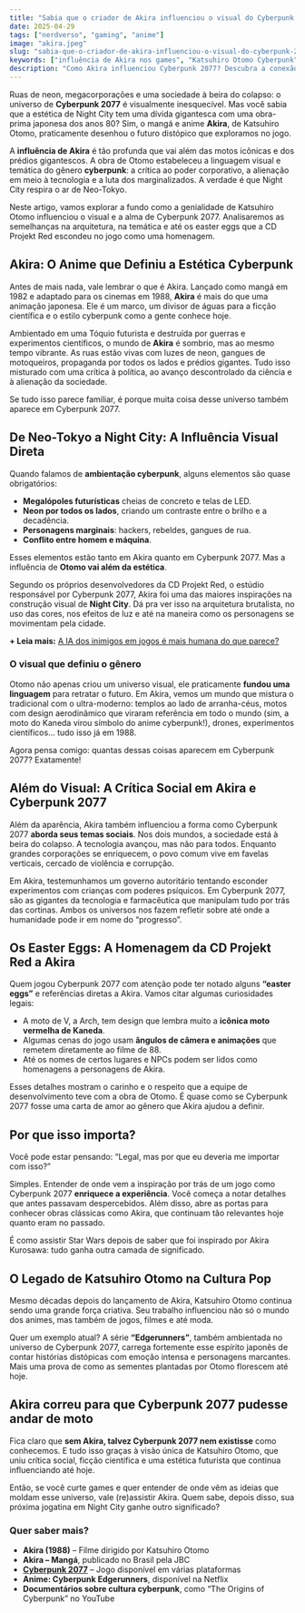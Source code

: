 ```yaml
---
title: "Sabia que o criador de Akira influenciou o visual do Cyberpunk 2077?"
date: 2025-04-29
tags: ["nerdverso", "gaming", "anime"]
image: "akira.jpeg"
slug: "sabia-que-o-criador-de-akira-influenciou-o-visual-do-cyberpunk-2077"
keywords: ["influência de Akira nos games", "Katsuhiro Otomo Cyberpunk"]
description: "Como Akira influenciou Cyberpunk 2077? Descubra a conexão visual e temática entre a obra de Otomo e o game!"
---
```


Ruas de neon, megacorporações e uma sociedade à beira do colapso: o universo de **Cyberpunk 2077** é visualmente inesquecível. Mas você sabia que a estética de Night City tem uma dívida gigantesca com uma obra-prima japonesa dos anos 80? Sim, o mangá e anime **Akira**, de Katsuhiro Otomo, praticamente desenhou o futuro distópico que exploramos no jogo.

A **influência de Akira** é tão profunda que vai além das motos icônicas e dos prédios gigantescos. A obra de Otomo estabeleceu a linguagem visual e temática do gênero **cyberpunk**: a crítica ao poder corporativo, a alienação em meio à tecnologia e a luta dos marginalizados. A verdade é que Night City respira o ar de Neo-Tokyo.

Neste artigo, vamos explorar a fundo como a genialidade de Katsuhiro Otomo influenciou o visual e a alma de Cyberpunk 2077. Analisaremos as semelhanças na arquitetura, na temática e até os easter eggs que a CD Projekt Red escondeu no jogo como uma homenagem.

## Akira: O Anime que Definiu a Estética Cyberpunk

Antes de mais nada, vale lembrar o que é Akira. Lançado como mangá em 1982 e adaptado para os cinemas em 1988, **Akira** é mais do que uma animação japonesa. Ele é um marco, um divisor de águas para a ficção científica e o estilo cyberpunk como a gente conhece hoje.

Ambientado em uma Tóquio futurista e destruída por guerras e experimentos científicos, o mundo de **Akira** é sombrio, mas ao mesmo tempo vibrante. As ruas estão vivas com luzes de neon, gangues de motoqueiros, propaganda por todos os lados e prédios gigantes. Tudo isso misturado com uma crítica à política, ao avanço descontrolado da ciência e à alienação da sociedade.

Se tudo isso parece familiar, é porque muita coisa desse universo também aparece em Cyberpunk 2077.

## De Neo-Tokyo a Night City: A Influência Visual Direta

Quando falamos de **ambientação cyberpunk**, alguns elementos são quase obrigatórios:

*   **Megalópoles futurísticas** cheias de concreto e telas de LED.
*   **Neon por todos os lados**, criando um contraste entre o brilho e a decadência.
*   **Personagens marginais**: hackers, rebeldes, gangues de rua.
*   **Conflito entre homem e máquina**.

Esses elementos estão tanto em Akira quanto em Cyberpunk 2077. Mas a influência de **Otomo vai além da estética**.

Segundo os próprios desenvolvedores da CD Projekt Red, o estúdio responsável por Cyberpunk 2077, Akira foi uma das maiores inspirações na construção visual de **Night City**. Dá pra ver isso na arquitetura brutalista, no uso das cores, nos efeitos de luz e até na maneira como os personagens se movimentam pela cidade.

**+ Leia mais:** [A IA dos inimigos em jogos é mais humana do que parece?](/a-ia-dos-inimigos-em-e-mais-humana-do-que-parece/)

### O visual que definiu o gênero

Otomo não apenas criou um universo visual, ele praticamente **fundou uma linguagem** para retratar o futuro. Em Akira, vemos um mundo que mistura o tradicional com o ultra-moderno: templos ao lado de arranha-céus, motos com design aerodinâmico que viraram referência em todo o mundo (sim, a moto do Kaneda virou símbolo do anime cyberpunk!), drones, experimentos científicos… tudo isso já em 1988.

Agora pensa comigo: quantas dessas coisas aparecem em Cyberpunk 2077? Exatamente!

## Além do Visual: A Crítica Social em Akira e Cyberpunk 2077

Além da aparência, Akira também influenciou a forma como Cyberpunk 2077 **aborda seus temas sociais**. Nos dois mundos, a sociedade está à beira do colapso. A tecnologia avançou, mas não para todos. Enquanto grandes corporações se enriquecem, o povo comum vive em favelas verticais, cercado de violência e corrupção.

Em Akira, testemunhamos um governo autoritário tentando esconder experimentos com crianças com poderes psíquicos. Em Cyberpunk 2077, são as gigantes da tecnologia e farmacêutica que manipulam tudo por trás das cortinas. Ambos os universos nos fazem refletir sobre até onde a humanidade pode ir em nome do “progresso”.

## Os Easter Eggs: A Homenagem da CD Projekt Red a Akira

Quem jogou Cyberpunk 2077 com atenção pode ter notado alguns **“easter eggs”** e referências diretas a Akira. Vamos citar algumas curiosidades legais:

*   A moto de V, a Arch, tem design que lembra muito a **icônica moto vermelha de Kaneda**.
*   Algumas cenas do jogo usam **ângulos de câmera e animações** que remetem diretamente ao filme de 88.
*   Até os nomes de certos lugares e NPCs podem ser lidos como homenagens a personagens de Akira.

Esses detalhes mostram o carinho e o respeito que a equipe de desenvolvimento teve com a obra de Otomo. É quase como se Cyberpunk 2077 fosse uma carta de amor ao gênero que Akira ajudou a definir.

## Por que isso importa?

Você pode estar pensando: “Legal, mas por que eu deveria me importar com isso?”

Simples. Entender de onde vem a inspiração por trás de um jogo como Cyberpunk 2077 **enriquece a experiência**. Você começa a notar detalhes que antes passavam despercebidos. Além disso, abre as portas para conhecer obras clássicas como Akira, que continuam tão relevantes hoje quanto eram no passado.

É como assistir Star Wars depois de saber que foi inspirado por Akira Kurosawa: tudo ganha outra camada de significado.

## O Legado de Katsuhiro Otomo na Cultura Pop

Mesmo décadas depois do lançamento de Akira, Katsuhiro Otomo continua sendo uma grande força criativa. Seu trabalho influenciou não só o mundo dos animes, mas também de jogos, filmes e até moda.

Quer um exemplo atual? A série **“Edgerunners”**, também ambientada no universo de Cyberpunk 2077, carrega fortemente esse espírito japonês de contar histórias distópicas com emoção intensa e personagens marcantes. Mais uma prova de como as sementes plantadas por Otomo florescem até hoje.

## Akira correu para que Cyberpunk 2077 pudesse andar de moto

Fica claro que **sem Akira, talvez Cyberpunk 2077 nem existisse** como conhecemos. E tudo isso graças à visão única de Katsuhiro Otomo, que uniu crítica social, ficção científica e uma estética futurista que continua influenciando até hoje.

Então, se você curte games e quer entender de onde vêm as ideias que moldam esse universo, vale (re)assistir Akira. Quem sabe, depois disso, sua próxima jogatina em Night City ganhe outro significado?

### Quer saber mais?

*   **Akira (1988)** – Filme dirigido por Katsuhiro Otomo
*   **Akira – Mangá**, publicado no Brasil pela JBC
*   **[Cyberpunk 2077](https://amzn.to/450lu84)** – Jogo disponível em várias plataformas
*   **Anime: Cyberpunk Edgerunners**, disponível na Netflix
*   **Documentários sobre cultura cyberpunk**, como “The Origins of Cyberpunk” no YouTube